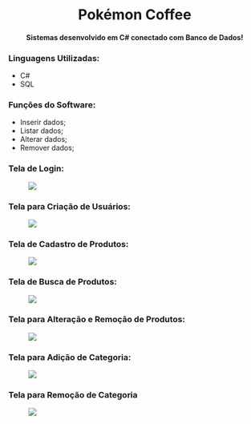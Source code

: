 <h1 align="center">Pokémon Coffee</h1>
<h4 align='center'>Sistemas desenvolvido em C# conectado com Banco de Dados!</h2>

### Linguagens Utilizadas:
* C#
* SQL
  
### Funções do Software:
* Inserir dados;
* Listar dados;
* Alterar dados;
* Remover dados;

### Tela de Login:
<figure>
  <img src="https://github.com/gabizdini/PokemonCoffee/assets/128835174/b5355cb8-98c0-4ff3-ad7f-7c7dddd63fc6">
</figure>

### Tela para Criação de Usuários:
<figure>
  <img src="https://github.com/gabizdini/PokemonCoffee/assets/128835174/a1127119-01b4-4715-b817-01d17af0ed93">
</figure>

### Tela de Cadastro de Produtos:
<figure>
  <img src="https://github.com/gabizdini/PokemonCoffee/assets/128835174/276b139d-96b2-48b6-b741-ca3380f6230f">
</figure>

### Tela de Busca de Produtos: 
<figure>
  <img src="https://github.com/gabizdini/PokemonCoffee/assets/128835174/4fc64970-ed49-4031-a878-2893c5a7299d">
</figure>

### Tela para Alteração e Remoção de Produtos: 
<figure>
  <img src="https://github.com/gabizdini/PokemonCoffee/assets/128835174/97c8cada-3032-431d-9840-9d28d1da15bc">
</figure>

### Tela para Adição de Categoria:
<figure>
  <img src="https://github.com/gabizdini/PokemonCoffee/assets/128835174/98d741b5-0395-418c-b884-a93e1f7929ad">
</figure>

### Tela para Remoção de Categoria
<figure>
  <img src="https://github.com/gabizdini/PokemonCoffee/assets/128835174/58da7332-37c7-448d-8fac-db94eac0a7e0">
</figure>
